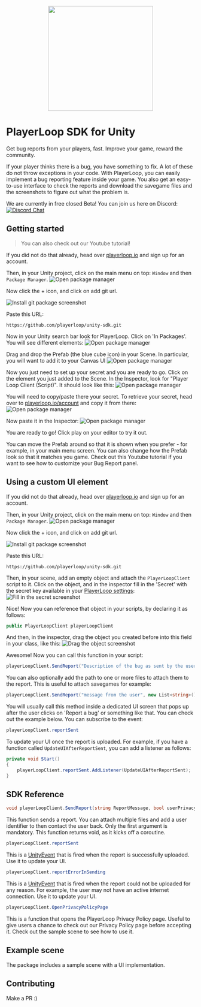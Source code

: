 <p align="center">
  <a href="https://playerloop.io" target="_blank" align="center">
    <img src="logohere.png" width="280">
  </a>
  <br />
</p>

# PlayerLoop SDK for Unity

Get bug reports from your players, fast. Improve your game, reward the community.

If your player thinks there is a bug, you have something to fix. A lot of these do not throw exceptions in your code. With PlayerLoop, you can easily implement a bug reporting feature inside your game. You also get an easy-to-use interface to check the reports and download the savegame files and the screenshots to figure out what the problem is.

We are currently in free closed Beta! You can join us here on Discord: [![Discord Chat](https://img.shields.io/discord/929061183233884200?logo=discord&logoColor=ffffff&color=7389D8)](https://discord.gg/rGeGVqnVps)

## Getting started

>You can also check out our Youtube tutorial!

If you did not do that already, head over [playerloop.io](https://playerloop.io) and sign up for an account.

Then, in your Unity project, click on the main menu on top: `Window` and then `Package Manager`.
![Open package manager](./Documentation~/packageman1.png)

Now click the + icon, and click on add git url.

![Install git package screenshot](./Documentation~/packagemanagerscreen.PNG)

Paste this URL:

```
https://github.com/playerloop/unity-sdk.git
```

Now in your Unity search bar look for PlayerLoop. Click on 'In Packages'. You will see different elements:
![Open package manager](./Documentation~/searchbar.png)

Drag and drop the Prefab (the blue cube icon) in your Scene. In particular, you will want to add it to your Canvas UI
![Open package manager](./Documentation~/addprefab.gif)

Now you just need to set up your secret and you are ready to go. Click on the element you just added to the Scene. In the Inspector, look for "Player Loop Client (Script)". It should look like this:
![Open package manager](./Documentation~/secretinspector.png)

You will need to copy/paste there your secret. To retrieve your secret, head over to [playerloop.io/account](https://playerloop.io/settings) and copy it from there:
![Open package manager](./Documentation~/p.PNG)

Now paste it in the Inspector:
![Open package manager](./Documentation~/secretpasted.png)

You are ready to go! Click play on your editor to try it out.

You can move the Prefab around so that it is shown when you prefer - for example, in your main menu screen. You can also change how the Prefab look so that it matches you game. Check out this Youtube tutorial if you want to see how to customize your Bug Report panel.

## Using a custom UI element

If you did not do that already, head over [playerloop.io](https://playerloop.io) and sign up for an account.

Then, in your Unity project, click on the main menu on top: `Window` and then `Package Manager`.
![Open package manager](./Documentation~/packageman1.png)

Now click the + icon, and click on add git url.

![Install git package screenshot](./Documentation~/packagemanagerscreen.PNG)

Paste this URL:

```
https://github.com/playerloop/unity-sdk.git
```

Then, in your scene, add an empty object and attach the `PlayerLoopClient` script to it. Click on the object, and in the inspector fill in the 'Secret' with the secret key available in your [PlayerLoop settings](https://playerloop.io/settings):
![Fill in the secret screenshot](./Documentation~/packagemanagerscreen.PNG)

Nice! Now you can reference that object in your scripts, by declaring it as follows:

```C#
public PlayerLoopClient playerLoopClient
```

And then, in the inspector, drag the object you created before into this field in your class, like this:
![Drag the object screenshot](./Documentation~/packagemanagerscreen.PNG)

Awesome! Now you can call this function in your script:

```C#
playerLoopClient.SendReport("Description of the bug as sent by the user!");
```

You can also optionally add the path to one or more files to attach them to the report. This is useful to attach savegames for example:

```C#
playerLoopClient.SendReport("message from the user", new List<string>(){ "path-to-your-file" } );
```

You will usually call this method inside a dedicated UI screen that pops up after the user clicks on 'Report a bug' or something like that. You can check out the example below.
You can subscribe to the event:

```C#
playerLoopClient.reportSent
```

To update your UI once the report is uploaded. For example, if you have a function called `UpdateUIAfterReportSent`, you can add a listener as follows:

```C#
private void Start()
{
    playerLoopClient.reportSent.AddListener(UpdateUIAfterReportSent);
}
```

## SDK Reference

```C#
void playerLoopClient.SendReport(string ReportMessage, bool userPrivacyAccepted = false, string UserEmail = null, List<string> attachmentsFilePaths = null)
```
This function sends a report. You can attach multiple files and add a user identifier to then contact the user back. Only the first argument is mandatory. This function returns void, as it kicks off a coroutine.

```C#
playerLoopClient.reportSent
```
This is a [UnityEvent](https://docs.unity3d.com/ScriptReference/Events.UnityEvent.html) that is fired when the report is successfully uploaded. Use it to update your UI.

```C#
playerLoopClient.reportErrorInSending
```
This is a [UnityEvent](https://docs.unity3d.com/ScriptReference/Events.UnityEvent.html) that is fired when the report could not be uploaded for any reason. For example, the user may not have an active internet connection. Use it to update your UI.

```C#
playerLoopClient.OpenPrivacyPolicyPage
```
This is a function that opens the PlayerLoop Privacy Policy page. Useful to give users a chance to check out our Privacy Policy page before accepting it. Check out the sample scene to see how to use it.

## Example scene

The package includes a sample scene with a UI implementation.

## Contributing

Make a PR :)